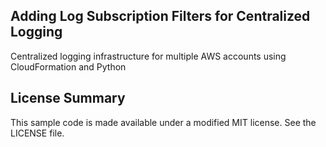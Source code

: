 ## Adding Log Subscription Filters for Centralized Logging

Centralized logging infrastructure for multiple AWS accounts using CloudFormation and Python

## License Summary

This sample code is made available under a modified MIT license. See the LICENSE file.
